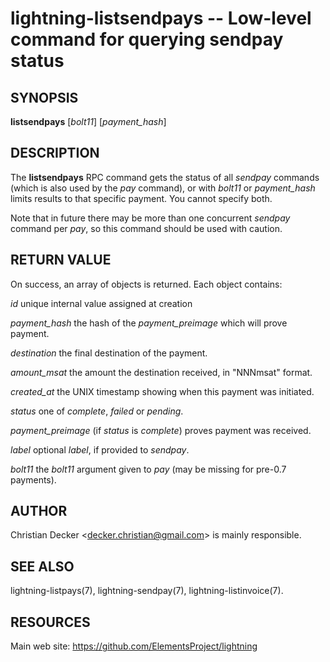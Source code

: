 lightning-listsendpays -- Low-level command for querying sendpay status
=======================================================================

SYNOPSIS
--------

**listsendpays** \[*bolt11*\] \[*payment\_hash*\]

DESCRIPTION
-----------

The **listsendpays** RPC command gets the status of all *sendpay*
commands (which is also used by the *pay* command), or with *bolt11* or
*payment\_hash* limits results to that specific payment. You cannot
specify both.

Note that in future there may be more than one concurrent *sendpay*
command per *pay*, so this command should be used with caution.

RETURN VALUE
------------

On success, an array of objects is returned. Each object contains:

 *id*
unique internal value assigned at creation

 *payment\_hash*
the hash of the *payment\_preimage* which will prove payment.

 *destination*
the final destination of the payment.

 *amount\_msat*
the amount the destination received, in "NNNmsat" format.

 *created\_at*
the UNIX timestamp showing when this payment was initiated.

 *status*
one of *complete*, *failed* or *pending*.

 *payment\_preimage*
(if *status* is *complete*) proves payment was received.

 *label*
optional *label*, if provided to *sendpay*.

 *bolt11*
the *bolt11* argument given to *pay* (may be missing for pre-0.7
payments).

AUTHOR
------

Christian Decker <<decker.christian@gmail.com>> is mainly
responsible.

SEE ALSO
--------

lightning-listpays(7), lightning-sendpay(7), lightning-listinvoice(7).

RESOURCES
---------

Main web site: <https://github.com/ElementsProject/lightning>

